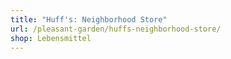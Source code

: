 ```yaml
---
title: "Huff's: Neighborhood Store"
url: /pleasant-garden/huffs-neighborhood-store/
shop: Lebensmittel
---
```

